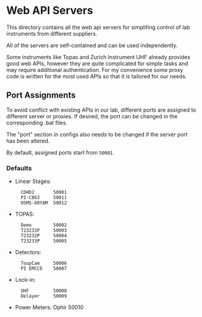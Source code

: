 # Web API Servers

This directory contains all the web api servers for simplifing
control of lab instruments from different suppliers.

All of the servers are self-contained and can be used independently.

Some instruments like Topas and Zurich Instrument UHF already provides
good web APIs, however they are quite complicated for simple tasks and
may require additional authentication. For my convenience some proxy
code is written for the most used APIs so that it is tailored for our
needs.

## Port Assignments

To avoid conflict with existing APIs in our lab, different ports are assigned
to different server or proxies. If desired, the port can be changed in the
corresponding .bat files.

The "port" section in configs also needs to be changed if the server port has been altered.

By default, assigned ports start from `50001`.

### Defaults

* Linear Stages:

        CDHD2       50001
        PI-C863     50011
        OSMS-60YAM  50012

        
* TOPAS:

        Demo        50002
        T23231P     50003
        T23232P     50004
        T23233P     50005


* Detectors:

        ToupCam     50006
        PI EMCCD    50007


* Lock-in:

        UHF         50008
        Delayer     50009


* Power Meters:
        Ophir       50010